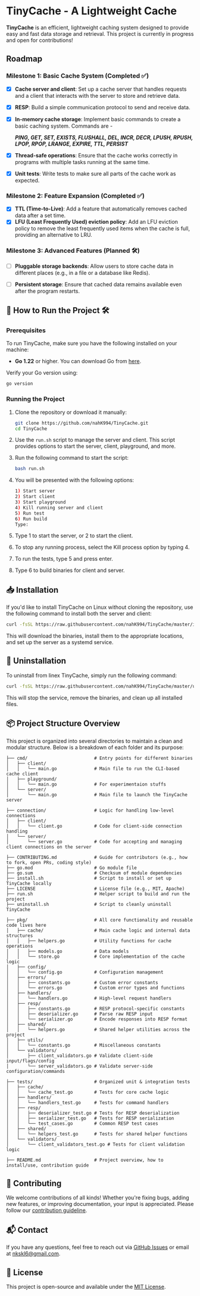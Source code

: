 # TinyCache - A Lightweight Cache

**TinyCache** is an efficient, lightweight caching system designed to provide easy and fast data storage and retrieval. This project is currently in progress and open for contributions!

## Roadmap

### Milestone 1: Basic Cache System (Completed ✅)
- [x] **Cache server and client**: Set up a cache server that handles requests and a client that interacts with the server to store and retrieve data.
- [x] **RESP**: Build a simple communication protocol to send and receive data.
- [x] **In-memory cache storage**: Implement basic commands to create a basic caching system. Commands are -

    ***PING, GET, SET, EXISTS, FLUSHALL, DEL, INCR, DECR, LPUSH, RPUSH, LPOP, RPOP, LRANGE, EXPIRE, TTL, PERSIST***
- [x] **Thread-safe operations**: Ensure that the cache works correctly in programs with multiple tasks running at the same time.
- [x] **Unit tests**: Write tests to make sure all parts of the cache work as expected.

### Milestone 2: Feature Expansion (Completed ✅)
- [x] **TTL (Time-to-Live)**: Add a feature that automatically removes cached data after a set time.
- [x] **LFU (Least Frequently Used) eviction policy**: Add an LFU eviction policy to remove the least frequently used items when the cache is full, providing an alternative to LRU.

### Milestone 3: Advanced Features (Planned 🛠️)
- [ ] **Pluggable storage backends**: Allow users to store cache data in different places (e.g., in a file or a database like Redis).
- [ ] **Persistent storage**: Ensure that cached data remains available even after the program restarts.


## 🚀 How to Run the Project 🛠️

### Prerequisites

To run TinyCache, make sure you have the following installed on your machine:

- **Go 1.22** or higher. You can download Go from [here](https://golang.org/dl/).

Verify your Go version using:
```bash
go version
```

### Running the Project

1. Clone the repository or download it manually:
    ```bash
    git clone https://github.com/nahK994/TinyCache.git
    cd TinyCache
    ```
2. Use the `run.sh` script to manage the server and client. This script provides options to start the server, client, playground, and more.
3. Run the following command to start the script:
    ```bash
    bash run.sh
    ```

4. You will be presented with the following options:
    ```bash
    1) Start server
    2) Start client
    3) Start playground
    4) Kill running server and client
    5) Run test
    6) Run build
    Type: 
    ```

5. Type 1 to start the server, or 2 to start the client.
6. To stop any running process, select the Kill process option by typing 4.
7. To run the tests, type 5 and press enter.
8. Type 6 to build binaries for client and server.


## 📥 Installation
If you'd like to install TinyCache on Linux without cloning the repository, use the following command to install both the server and client:
```bash
curl -fsSL https://raw.githubusercontent.com/nahK994/TinyCache/master/install.sh | bash
```
This will download the binaries, install them to the appropriate locations, and set up the server as a systemd service.


## 🧹 Uninstallation
To uninstall from linex TinyCache, simply run the following command:
```bash
curl -fsSL https://raw.githubusercontent.com/nahK994/TinyCache/master/uninstall.sh | bash
```
This will stop the service, remove the binaries, and clean up all installed files.


##  📦 Project Structure Overview

This project is organized into several directories to maintain a clean and modular structure. Below is a breakdown of each folder and its purpose:

```shell
├── cmd/                         # Entry points for different binaries
│   ├── client/
│   │   └── main.go              # Main file to run the CLI-based cache client
│   ├── playground/
│   │   └── main.go              # For experimentaion stuffs
│   └── server/
│       └── main.go              # Main file to launch the TinyCache server

├── connection/                  # Logic for handling low-level connections
│   ├── client/
│   │   └── client.go            # Code for client-side connection handling
│   └── server/
│       └── server.go            # Code for accepting and managing client connections on the server

├── CONTRIBUTING.md              # Guide for contributors (e.g., how to fork, open PRs, coding style)
├── go.mod                       # Go module file
├── go.sum                       # Checksum of module dependencies
├── install.sh                   # Script to install or set up TinyCache locally
├── LICENSE                      # License file (e.g., MIT, Apache)
├── run.sh                       # Helper script to build and run the project
├── uninstall.sh                 # Script to cleanly uninstall TinyCache

├── pkg/                         # All core functionality and reusable code lives here
│   ├── cache/                   # Main cache logic and internal data structures
│   │   ├── helpers.go           # Utility functions for cache operations
│   │   ├── models.go            # Data models
│   │   └── store.go             # Core implementation of the cache logic
│   ├── config/
│   │   └── config.go            # Configuration management
│   ├── errors/
│   │   ├── constants.go         # Custom error constants
│   │   └── errors.go            # Custom error types and functions
│   ├── handlers/
│   │   └── handlers.go          # High-level request handlers
│   ├── resp/
│   │   ├── constants.go         # RESP protocol-specific constants
│   │   ├── deserializer.go      # Parse raw RESP input
│   │   └── serializer.go        # Encode responses into RESP format
│   ├── shared/
│   │   └── helpers.go           # Shared helper utilities across the project
│   ├── utils/
│   │   └── constants.go         # Miscellaneous constants
│   └── validators/
│       ├── client_validators.go # Validate client-side input/flags/config
│       └── server_validators.go # Validate server-side configuration/commands

├── tests/                       # Organized unit & integration tests
│   ├── cache/
│   │   └── cache_test.go        # Tests for core cache logic
│   ├── handlers/
│   │   └── handlers_test.go     # Tests for command handlers
│   ├── resp/
│   │   ├── deserializer_test.go # Tests for RESP deserialization
│   │   ├── serializer_test.go   # Tests for RESP serialization
│   │   └── test_cases.go        # Common RESP test cases
│   ├── shared/
│   │   └── helpers_test.go      # Tests for shared helper functions
│   └── validators/
│       └── client_validators_test.go # Tests for client validation logic

├── README.md                    # Project overview, how to install/use, contribution guide
```

## 🤝 Contributing

We welcome contributions of all kinds! Whether you're fixing bugs, adding new features, or improving documentation, your input is appreciated. Please follow our [contribution guideline](./CONTRIBUTING.md).

## 📬 Contact

If you have any questions, feel free to reach out via [GitHub Issues](https://github.com/nahK994/TinyCache/issues) or email at nkskl6@gmail.com.



## 📝 License

This project is open-source and available under the [MIT License](./LICENSE).

